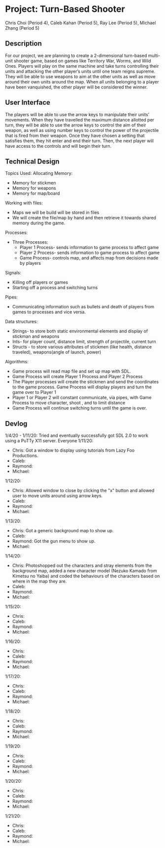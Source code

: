 # Project: Turn-Based Shooter
Chris Choi (Period 4), Caleb Kahan (Period 5), Ray Lee (Period 5), Michael Zhang (Period 5)

## Description
For our project, we are planning to create a 2-dimensional turn-based multi-unit shooter game, based on games like Territory War, Worms, and Wild Ones. Players will play on the same machine and take turns controlling their units and attacking the other player’s units until one team reigns supreme. They will be able to use weapons to aim at the other units as well as move around their own units around the map. When all units belonging to a player have been vanquished, the other player will be considered the winner. 

## User Interface
The players will be able to use the arrow keys to manipulate their units' movements. When they have travelled the maximum distance allotted per turn, they will be able to use the arrow keys to control the aim of their weapon, as well as using number keys to control the power of the projectile that is fired from their weapon. Once they have chosen a setting that satisfies them, they hit enter and end their turn. Then, the next player will have access to the controls and will begin their turn. 

## Technical Design
Topics Used: Allocating Memory:
<ul>
  <li>Memory for stickmen
  <li>Memory for weapons
  <li>Memory for map/board
</ul> 
Working with files:
<ul>
  <li>Maps we will be build will be stored in files
  <li>We will create the file/map by hand and then retrieve it towards shared memory during the game.
</ul>
Processes:
<ul>
  <li>Three Processes:
  <ul>
    <li>Player 1 Process- sends information to game process to affect game
    <li>Player 2 Process- sends information to game process to affect game
    <li>Game Process- controls map, and affects map from decisions made by players
  </ul>
</ul>
Signals: 
<ul>
  <li>Killing off players or games
  <li>Starting off a process and switching turns
</ul>
Pipes: 
<ul>
  <li>Communicating information such as bullets and death of players from games to processes and vice versa. 
</ul>
Data structures:
<ul>
  <li>Strings- to store both static environmental elements and display of stickman and weapons
  <li>Ints- for player count, distance limit, strength of projectile, current turn
  <li>Structs - to store various attributes of stickmen (like health, distance traveled), weapons(angle of launch, power)
</ul>
Algorithms:
<ul>
  <li>Game process will read map file and set up map with SDL.
  <li>Game Process will create Player 1 Process and Player 2 Process
  <li>The Player processes will create the stickmen and send the coordinates to the game process. Game Process will display players and turn the game over to Player 1
  <li>Player 1 or Player 2 will constant communicate, via pipes,  with Game Process to move character, shoot , and to limit distance
  <li>Game Process will continue switching turns until the game is over. 
</ul>

## Devlog
1/4/20 - 1/11/20: Tried and eventually successfully got SDL 2.0 to work using a PuTTy X11 server. Everyone
1/11/20: 
<ul>
  <li>Chris: Got a window to display using tutorials from Lazy Foo Productions. 
  <li>Caleb: 
  <li>Raymond:
  <li>Michael: 
</ul>
1/12/20: 
<ul>
  <li>Chris: Allowed window to close by clicking the "x" button and allowed user to move units around using arrow keys. 
  <li>Caleb: 
  <li>Raymond:
  <li>Michael: 
</ul>
1/13/20: 
<ul>
  <li>Chris: Got a generic background map to show up. 
  <li>Caleb: 
  <li>Raymond: Got the gun menu to show up. 
  <li>Michael: 
</ul>
1/14/20: 
<ul>
  <li>Chris: Photoshopped out the characters and stray elements from the background map, added a new character model (Nezuko Kamado from Kimetsu no Yaiba) and coded the behaviours of the characters based on where in the map they are.
  <li>Caleb: 
  <li>Raymond:
  <li>Michael: 
</ul>
1/15/20: 
<ul>
  <li>Chris: 
  <li>Caleb: 
  <li>Raymond:
  <li>Michael: 
</ul>
1/16/20: 
<ul>
  <li>Chris: 
  <li>Caleb: 
  <li>Raymond:
  <li>Michael: 
</ul>
1/17/20: 
<ul>
  <li>Chris: 
  <li>Caleb: 
  <li>Raymond:
  <li>Michael: 
</ul>
1/18/20: 
<ul>
  <li>Chris: 
  <li>Caleb: 
  <li>Raymond:
  <li>Michael: 
</ul>
1/19/20: 
<ul>
  <li>Chris: 
  <li>Caleb: 
  <li>Raymond:
  <li>Michael: 
</ul>
1/20/20: 
<ul>
  <li>Chris: 
  <li>Caleb: 
  <li>Raymond:
  <li>Michael: 
</ul>
1/21/20: 
<ul>
  <li>Chris: 
  <li>Caleb: 
  <li>Raymond:
  <li>Michael: 
</ul>
